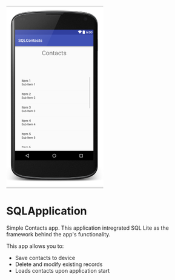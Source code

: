 ![alt text](https://github.com/AndroDevcd/SQLApplication/blob/master/images/SQL%20Contacts.PNG "Logo Title Text 1")

# SQLApplication
Simple Contacts app. This application intregrated SQL Lite as the framework behind
the app's functionality.

This app allows you to:
- Save contacts to device
- Delete and modify existing records
- Loads contacts upon application start

